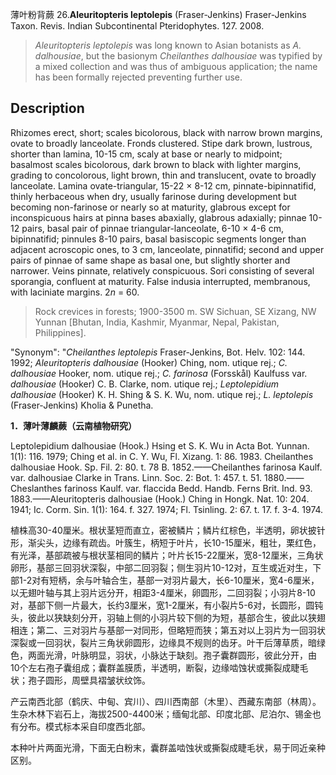 薄叶粉背蕨
26.**Aleuritopteris leptolepis** (Fraser-Jenkins) Fraser-Jenkins Taxon. Revis. Indian Subcontinental Pteridophytes. 127. 2008.

> *Aleuritopteris leptolepis* was long known to Asian botanists as *A. dalhousiae*, but the basionym *Cheilanthes dalhousiae* was typified by a mixed collection and was thus of ambiguous application; the name has been formally rejected preventing further use.


## Description
Rhizomes erect, short; scales bicolorous, black with narrow brown margins, ovate to broadly lanceolate. Fronds clustered. Stipe dark brown, lustrous, shorter than lamina, 10-15 cm, scaly at base or nearly to midpoint; basalmost scales bicolorous, dark brown to black with lighter margins, grading to concolorous, light brown, thin and translucent, ovate to broadly lanceolate. Lamina ovate-triangular, 15-22 × 8-12 cm, pinnate-bipinnatifid, thinly herbaceous when dry, usually farinose during development but becoming non-farinose or nearly so at maturity, glabrous except for inconspicuous hairs at pinna bases abaxially, glabrous adaxially; pinnae 10-12 pairs, basal pair of pinnae triangular-lanceolate, 6-10 × 4-6 cm, bipinnatifid; pinnules 8-10 pairs, basal basiscopic segments longer than adjacent acroscopic ones, to 3 cm, lanceolate, pinnatifid; second and upper pairs of pinnae of same shape as basal one, but slightly shorter and narrower. Veins pinnate, relatively conspicuous. Sori consisting of several sporangia, confluent at maturity. False indusia interrupted, membranous, with laciniate margins. 2*n* = 60.


> Rock crevices in forests; 1900-3500 m. SW Sichuan, SE Xizang, NW Yunnan [Bhutan, India, Kashmir, Myanmar, Nepal, Pakistan, Philippines].

  "Synonym": "*Cheilanthes leptolepis* Fraser-Jenkins, Bot. Helv. 102: 144. 1992; *Aleuritopteris dalhousiae* (Hooker) Ching, nom. utique rej.; *C. dalhousiae* Hooker, nom. utique rej.; *C. farinosa* (Forsskål) Kaulfuss var. *dalhousiae* (Hooker) C. B. Clarke, nom. utique rej.; *Leptolepidium dalhousiae* (Hooker) K. H. Shing &amp; S. K. Wu, nom. utique rej.; *L. leptolepis* (Fraser-Jenkins) Kholia &amp; Punetha.

**1．薄叶薄麟蕨（云南植物研究）**

Leptolepidium dalhousiae (Hook.) Hsing et S. K. Wu in Acta Bot. Yunnan. 1(1): 116. 1979; Ching et al. in C. Y. Wu, Fl. Xizang. 1: 86. 1983. Cheilanthes dalhousiae Hook. Sp. Fil. 2: 80. t. 78 B. 1852.——Cheilanthes farinosa Kaulf. var. dalhousiae Clarke in Trans. Linn. Soc. 2: Bot. 1: 457. t. 51. 1880.——Cheslanthes farinoss Kaulf. var. flaccida Bedd. Handb. Ferns Brit. Ind. 93. 1883.——Aleuritopteris dalhousiae (Hook.) Ching in Hongk. Nat. 10: 204. 1941; Ic. Corm. Sin. 1(1): 164. f. 327. 1974; Fl. Tsinling. 2: 67. t. 17. f. 3-4. 1974.

植株高30-40厘米。根状茎短而直立，密被鳞片；鳞片红棕色，半透明，卵状披针形，渐尖头，边缘有疏齿。叶簇生，柄短于叶片，长10-15厘米，粗壮，栗红色，有光泽，基部疏被与根状茎相同的鳞片；叶片长15-22厘米，宽8-12厘米，三角状卵形，基部三回羽状深裂，中部二回羽裂；侧生羽片10-12对，互生或近对生，下部1-2对有短柄，余与叶轴合生，基部一对羽片最大，长6-10厘米，宽4-6厘米，以无翅叶轴与其上羽片远分开，相距3-4厘米，卵圆形，二回羽裂；小羽片8-10对，基部下侧一片最大，长约3厘米，宽1-2厘米，有小裂片5-6对，长圆形，圆钝头，彼此以狭缺刻分开，羽轴上侧的小羽片较下侧的为短，基部合生，彼此以狭翅相连；第二、三对羽片与基部一对同形，但略短而狭；第五对以上羽片为一回羽状深裂或一回羽状，裂片三角状卵圆形，边缘具不规则的齿牙。叶干后薄草质，暗绿色，两面光滑，叶脉明显，羽状，小脉达于缺刻。孢子囊群圆形，彼此分开，由10个左右孢子囊组成；囊群盖膜质，半透明，断裂，边缘啮蚀状或撕裂成睫毛状；孢子圆形，周壁具褶皱状纹饰。

产云南西北部（鹤庆、中甸、宾川）、四川西南部（木里）、西藏东南部（林周）。生杂木林下岩石上，海拔2500-4400米；缅甸北部、印度北部、尼泊尔、锡金也有分布。模式标本采自印度西北部。

本种叶片两面光滑，下面无白粉末，囊群盖啮蚀状或撕裂成睫毛状，易于同近亲种区别。
